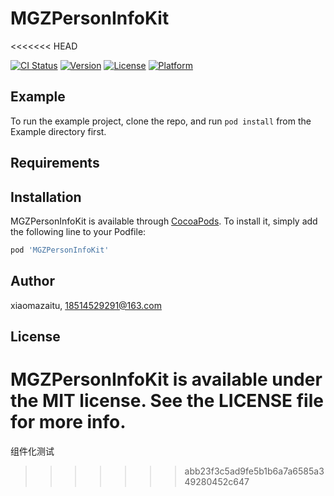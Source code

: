# MGZPersonInfoKit
<<<<<<< HEAD

[![CI Status](https://img.shields.io/travis/xiaomazaitu/MGZPersonInfoKit.svg?style=flat)](https://travis-ci.org/xiaomazaitu/MGZPersonInfoKit)
[![Version](https://img.shields.io/cocoapods/v/MGZPersonInfoKit.svg?style=flat)](https://cocoapods.org/pods/MGZPersonInfoKit)
[![License](https://img.shields.io/cocoapods/l/MGZPersonInfoKit.svg?style=flat)](https://cocoapods.org/pods/MGZPersonInfoKit)
[![Platform](https://img.shields.io/cocoapods/p/MGZPersonInfoKit.svg?style=flat)](https://cocoapods.org/pods/MGZPersonInfoKit)

## Example

To run the example project, clone the repo, and run `pod install` from the Example directory first.

## Requirements

## Installation

MGZPersonInfoKit is available through [CocoaPods](https://cocoapods.org). To install
it, simply add the following line to your Podfile:

```ruby
pod 'MGZPersonInfoKit'
```

## Author

xiaomazaitu, 18514529291@163.com

## License

MGZPersonInfoKit is available under the MIT license. See the LICENSE file for more info.
=======
组件化测试
>>>>>>> abb23f3c5ad9fe5b1b6a7a6585a349280452c647
